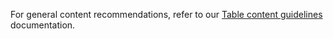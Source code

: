 For general content recommendations, refer to our [Table content guidelines](/content/tables) documentation.